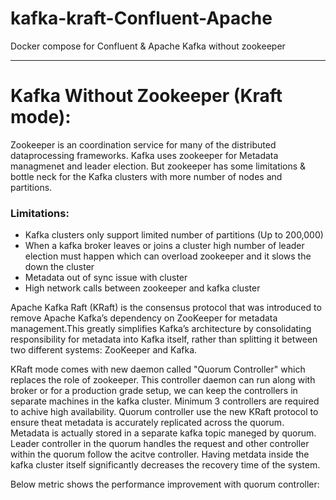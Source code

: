 # kafka-kraft-Confluent-Apache

Docker compose for Confluent & Apache Kafka without zookeeper

***

# Kafka Without Zookeeper (Kraft mode):

  Zookeeper is an coordination service for many of the distributed dataprocessing frameworks. Kafka uses zookeeper for Metadata managmenet and leader election. But zookeeper has some limitations & bottle neck for the Kafka clusters with more number of nodes and partitions. 
  
  ### Limitations:
  * Kafka clusters only support limited number of partitions (Up to 200,000)
  * When a kafka broker leaves or joins a cluster high number of leader election must happen which can overload zookeeper and it slows the down the cluster
  * Metadata out of sync issue with cluster
  * High network calls between zookeeper and kafka cluster
  
   Apache Kafka Raft (KRaft) is the consensus protocol that was introduced to remove Apache Kafka’s dependency on ZooKeeper for metadata management.This greatly simplifies Kafka’s architecture by consolidating responsibility for metadata into Kafka itself, rather than splitting it between two different systems: ZooKeeper and Kafka. 
   
   KRaft mode comes with new daemon called "Quorum Controller" which replaces the role of zookeeper. This controller daemon can run along with broker or for a production grade setup, we can keep the controllers in separate machines in the kafka cluster. Minimum 3 controllers are required to achive high availability. Quorum controller use the new KRaft protocol to ensure theat metadata is accurately replicated across the quorum. Metadata is actually stored in a separate kafka topic maneged by quorum. Leader controller in the quorum handles the request and other controller within the quorum follow the acitve controller. Having metdata inside the kafka cluster itself significantly decreases the recovery time of the system. 
   
   Below metric shows the performance improvement with quorum controller:
   
   
   




